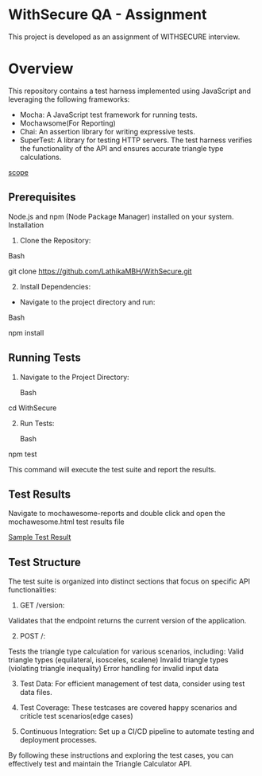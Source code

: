 # WithSecure QA - Assignment
This project is developed as an assignment of WITHSECURE interview.


# Overview

This repository contains a test harness implemented using JavaScript and leveraging the following frameworks:

* Mocha: A JavaScript test framework for running tests.
* Mochawsome(For Reporting)
* Chai: An assertion library for writing expressive tests.
* SuperTest: A library for testing HTTP servers.
The test harness verifies the functionality of the API and ensures accurate triangle type calculations.

[scope](https://drive.google.com/file/d/1m7pf0cIBIMhSqsLMWm_cGQkCPwvIdLPR/view)

## Prerequisites

Node.js and npm (Node Package Manager) installed on your system.
Installation

1. Clone the Repository:

Bash

git clone https://github.com/LathikaMBH/WithSecure.git

2. Install Dependencies:

* Navigate to the project directory and run:

Bash

npm install

## Running Tests

1. Navigate to the Project Directory:

    Bash

cd WithSecure

2. Run Tests:
    
    Bash

npm test

This command will execute the test suite and report the results.

## Test Results

Navigate to mochawesome-reports and double click and open the mochawesome.html test results file

[Sample Test Result](https://drive.google.com/file/d/18jM0n4Ce9Jq8mBw-Uuy_hvmYy2dLDkbT/view?usp=sharing)


## Test Structure

The test suite is organized into distinct sections that focus on specific API functionalities:

1. GET /version:

Validates that the endpoint returns the current version of the application.

2. POST /:

Tests the triangle type calculation for various scenarios, including:
Valid triangle types (equilateral, isosceles, scalene)
Invalid triangle types (violating triangle inequality)
Error handling for invalid input data

3. Test Data: 
For efficient management of test data, consider using test data files.

4. Test Coverage: 
These testcases are covered happy scenarios and criticle test scenarios(edge cases)

5. Continuous Integration: 
Set up a CI/CD pipeline to automate testing and deployment processes.

By following these instructions and exploring the test cases, you can effectively test and maintain the Triangle Calculator API.

